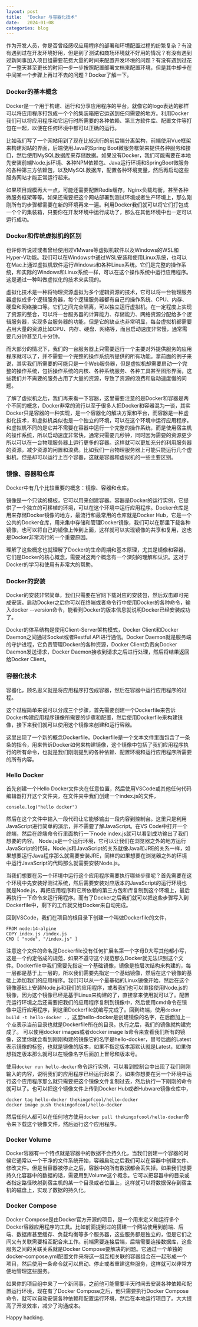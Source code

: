 ```yaml
---
layout: post
title:  "Docker 与容器化技术"
date:   2024-01-08
categories: blog
---
```


作为开发人员，你是否曾经感叹应用程序的部署和环境配置过程的纷繁复杂？有没有遇到过在开发环境好用，但是到了测试和商场环境就不好用的情况？有没有遇到过新同事加入项目组需要花费大量的时间来配置开发环境的问题？有没有遇到过花了一整天甚至更长的时间一步一步按照配置部署文档来配置环境，但是其中却卡在中间某一个步骤上再过不去的问题？Docker了解一下。

### Docker的基本概念
Docker是一个用于构建、运行和分享应用程序的平台。就像它的logo表达的那样可以将应用程序打包成一个个的集装箱把它运送到任何需要的地方。利用Docker我们可以将应用程序和它运行时所需要的各种依赖、第三方软件库、配置文件等打包在一起，以便在任何环境中都可以正确的运行。

比如我们写了一个网站用到了现在比较流行的前后端分离架构，前端使用Vue框架来构建网站的界面，后端使用Java的Spring Boot微服务框架来提供各种服务和接口，然后使用MySQL数据库来存储数据。如果没有Docker，我们可能需要在本地先安装前端Node.js环境、各种NPM依赖包、Java运行环境和SpringBoot微服务的各种第三方依赖包，以及MySQL数据库，配置各种环境变量，然后再启动这些服务网站才能正常运行起来。

如果项目规模再大一点，可能还需要配置Redis缓存，Nginx负载均衡，甚至各种微服务框架等等。如果还需要把这个网站部署到测试环境或者生产环境上，那么刚刚所有的步骤都需要在新的环境再来一遍。利用Docker我们就可以将它们打包成一个个的集装箱，只要你在开发环境中运行成功了，那么在其他环境中也一定可以运行成功。

### Docker和传统虚拟机的区别
也许你听说过或者曾经使用过VMware等虚拟机软件以及Windows的WSL和Hyper-V功能。我们可以在Windows中通过WSL安装和使用Linux系统，也可以在Mac上通过虚拟机软件运行Windows和各种Linux系统。它们是完整的操作系统，和实际的Windows和Linux系统一样，可以在这个操作系统中运行应用程序。这是通过一种叫做虚拟化的技术来实现的。

虚拟化技术是一种将物理资源虚拟为多个逻辑资源的技术，它可以将一台物理服务器虚拟成多个逻辑服务器，每个逻辑服务器都有自己的操作系统、CPU、内存、硬盘和网络接口等。它们之间完全隔离，可以独立运行虚拟机。在一定程度上实现了资源的整合，可以将一台服务器的计算能力、存储能力、网络资源分配给多个逻辑服务器，实现多台服务器的功能，但是它的缺点也非常明显，每台虚拟机都需要占用大量的资源比如CPU、内存、硬盘、网络等，而且启动速度非常慢，通常需要几分钟甚至几十分钟。

而大部分的情况下，我们的一台服务器上只需要运行一个主要对外提供服务的应用程序就可以了，并不需要一个完整的操作系统所提供的所有功能。拿前面的例子来说，其实我们所需要的可能只是一个Web服务器，但是虚拟机却需要启动一个完整的操作系统，包括操作系统的内核、各种系统服务、各种工具甚至图形界面，这些我们并不需要的服务占用了大量的资源，导致了资源的浪费和启动速度慢的问题。

了解了虚拟机之后，我们再来看一下容器，这里需要注意的是Docker和容器是两个不同的概念，Docker非常的流行以至于很多人把Docker和容器混为一谈，其实Docker只是容器的一种实现，是一个容器化的解决方案和平台，而容器是一种虚拟化技术，和虚拟机类似也是一个独立的环境，可以在这个环境中运行应用程序。和虚拟机不同的是它并不需要在容器中运行一个完整的操作系统，而是使用宿主机的操作系统，所以启动速度非常快，通常只需要几秒钟，同时因为需要的资源更少所以可以在一台物理服务器上运行更多的容器。这样就可以更加充分的利用服务器的资源，减少资源的闲置和浪费。比如我们一台物理服务器上可能只能运行几个虚拟机，但是却可以运行上百个容器，这就是容器和虚拟机的一些主要区别。

### 镜像、容器和仓库
Docker中有几个比较重要的概念：镜像、容器和仓库。

镜像是一个只读的模板，它可以用来创建容器。容器是Docker的运行实例，它提供了一个独立的可移植的环境，可以在这个环境中运行应用程序。Docker仓库是用来存储Docker镜像的地方，最流行和最常用的仓库就是Docker Hub，它是一个公共的Docker仓库，用来集中存储和管理Docker镜像，我们可以在那里下载各种镜像，也可以将自己的镜像上传到上面，这样就可以实现镜像的共享和复用，这也是Docker非常流行的一个重要原因。

理解了这些概念也就理解了Docker的生命周期和基本原理，尤其是镜像和容器，它们是Docker的核心概念，需要对这两个概念有一个深刻的理解和认识。这对于Docker的学习和使用有非常大的帮助。

### Docker的安装
Docker的安装非常简单，我们只需要在官网下载对应的安装包，然后双击即可完成安装。启动Docker之后你可以在终端或者命令行中使用Docker的各种命令，输入docker --version命令，能看到Docker的版本信息就说明Docker已经安装成功了。

Docker的体系结构是使用Client-Server架构模式，Docker Client和Docker Daemon之间通过Socket或者Restful API进行通信。Docker Daemon就是服务端的守护进程，它负责管理Docker的各种资源，Docker Client负责向Docker Daemon发送请求，Docker Daemon接收到请求之后进行处理，然后将结果返回给Docker Client。

### 容器化技术
容器化，顾名思义就是将应用程序打包成容器，然后在容器中运行应用程序的过程。

这个过程简单来说可以分成三个步骤，首先需要创建一个Dockerfile来告诉Docker构建应用程序镜像所需要的步骤和配置，然后使用Dockerfile来构建镜像，接下来我们就可以使用这个镜像来创建和运行容器。

这里出现了一个新的概念Dockerfile。Dockerfile是一个文本文件里面包含了一条条的指令，用来告诉Docker如何来构建镜像，这个镜像中包括了我们应用程序执行的所有命令，也就是我们刚刚提到的各种依赖、配置环境和运行应用程序所需要的所有内容。

### Hello Docker
首先创建一个Hello Docker文件夹在任意位置，然后使用VSCode或其他任何代码编辑器打开这个文件夹，在文件夹中我们创建一个index.js的文件，
```
console.log("hello docker")
```
然后在这个文件中输入一段代码让它能够输出一段内容到控制台。这里只是利用JavaScript进行简单的演示，并不需要了解JavaScript。在VS Code中打开一个终端，然后在终端命令行里面执行一下node index.js就可以看到成功输出了我们想要的内容。
Node.js是一个运行环境，它可以让我们在浏览器之外的地方运行JavaScript的代码，Node.js和JavaScript的关系就像Java和JRE的关系一样，如果想要运行Java程序那么就需要安装JRE，同样的如果想要在浏览器之外的环境中运行JavaScript的代码那么就需要安装Node.js。

当我们想要在另一个环境中运行这个应用程序需要执行哪些步骤呢？首先需要在这个环境中先安装好测试系统，然后需要安装对应版本的JavaScript的运行环境也就是Node.js，再把应用程序和它所依赖的第三方包和库复制到这个环境上，最后再执行一下命令来运行用程序。而有了Docker之后我们就可以把这些步骤写入到Dockerfile中，剩下的工作就交给Docker来自动完成。

回到VSCode，我们在项目的根目录下创建一个叫做Dockerfile的文件，
```
FROM node:14-alpine
COPY index.js /index.js 
CMD [ "node", "/index.js" ]
```
注意这个文件的命名是Dockerfile没有任何扩展名第一个字母D大写其他都小写，这是一个约定俗成的规范，如果不遵守这个规范那么Docker就无法识别这个文件。Dockerfile中我们需要先指定一个基础镜像，镜像是按层次结构来构建的，每一层都是基于上一层的，所以我们需要先指定一个基础镜像，然后在这个镜像的基础上添加我们的应用程序。我们可以从一个最基础的Linux镜像开始，然后在这个镜像基础上安装Node.js和我们的应用程序，或者我们也可以直接使用Node.js的镜像，因为这个镜像已经是基于Linux来构建的了，直接拿来使用就可以了。配置完运行环境之后还需要把我们的应用程序复制到镜像中，然后使用cmd命令在镜像中运行应用程序，到这里Dockerfile就编写完成了。回到终端，使用`docker build -t hello-docker .`，这里hello-docker是创建镜像的名字，在后面加上一个点表示当前目录也就是Dockerfile所在的目录。执行之后，我们的镜像就构建完成了。
可以使用docker images或者docker image ls命令来查看我们所有的镜像，这里你就会看到刚刚构建的镜像它的名字是hello-docker，冒号后面的Latest表示镜像的标签，也就是镜像的版本，如果不指定版本那默认就是Latest，如果你想指定版本那么就可以在镜像名字后面加上冒号和版本号。

使用`docker run hello-docker`命令运行实例，可以看到控制台中出现了我们刚刚输入的内容，说明我们的应用程序已经运行起来了。如果你想要在另一个环境中运行这个应用程序那么就只需要把这个镜像文件复制过去，然后执行一下刚刚的命令就可以了。也可以把这个镜像文件上传到Docker Hub或者Hubware镜像仓库中，
```
docker tag hello-docker thekingofcool/hello-docker
docker image push thekingofcool/hello-docker
```
然后任何人都可以在任何地方使用`docker pull thekingofcool/hello-docker`命令来下载这个镜像文件，然后运行这个应用程序。

### Docker Volume
Docker容器有一个特点就是容器中的数据不会持久化，当我们创建一个容器的时候它通常以一个干净的文件系统开始，容器启动之后我们可以在容器中创建文件、修改文件。但是当容器被停止之后，容器中的所有数据都会丢失掉。如果我们想要持久化容器中的数据的话，需要用到Volume这个概念。它可以把容器中的目录或者指定路径映射到宿主机的某一个目录或者位置上，这样就可以将数据保存到宿主机的磁盘上，实现了数据的持久化。

### Docker Compose
Docker Compose是由Docker官方开源的项目，是一个用来定义和运行多个Docker容器应用程序的工具。比如前面提到过的搭建一个网站使用到前端、后端、数据库甚至缓存、负载均衡等多个服务器，这些服务都是独立的，但是它们之间又有关联需要相互配合来工作。前端需要连接后端，后端需要连接数据库，这些服务之间的关联关系就是Docker Compose要解决的问题。它通过一个单独的docker-compose.yml配置文件来将这一组互相关联的容器组合在一起形成一个项目，然后使用一条命令就可以启动、停止或者重建这些服务，这样就可以非常方便地管理这些服务。

如果你的项目组中来了一个新同事，之前他可能需要半天时间去安装各种依赖和配置运行环境，现在有了Docker Compose之后，他只需要执行Docker Compose命令，就可以自动安装各种依赖和配置运行环境，然后在本地运行项目了。大大提高了开发效率，减少了沟通成本。

Happy hacking.
